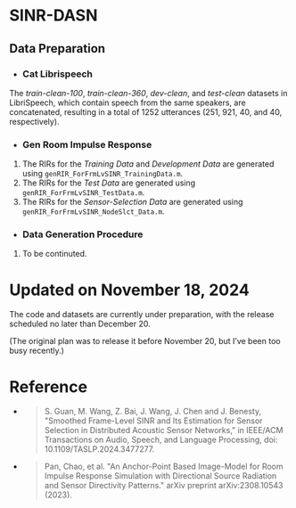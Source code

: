 # **SINR-DASN**

## Data Preparation

- ### Cat Librispeech

The _train-clean-100_, _train-clean-360_, _dev-clean_, and _test-clean_ datasets in LibriSpeech, which contain speech from the same speakers, are concatenated, resulting in a total of 1252 utterances (251, 921, 40, and 40, respectively).

- ### Gen Room Impulse Response

1. The RIRs for the _Training Data_ and _Development Data_ are generated using `genRIR_ForFrmLvSINR_TrainingData.m`.
2. The RIRs for the _Test Data_ are generated using `genRIR_ForFrmLvSINR_TestData.m`.
3. The RIRs for the _Sensor-Selection Data_ are generated using `genRIR_ForFrmLvSINR_NodeSlct_Data.m`.

- ### Data Generation Procedure

1. To be continuted.

# Updated on November 18, 2024

The code and datasets are currently under preparation, with the release scheduled no later than December 20.

(The original plan was to release it before November 20, but I’ve been too busy recently.)

# Reference
- > S. Guan, M. Wang, Z. Bai, J. Wang, J. Chen and J. Benesty, "Smoothed Frame-Level SINR and Its Estimation for Sensor Selection in Distributed Acoustic Sensor Networks," in IEEE/ACM Transactions on Audio, Speech, and Language Processing, doi: 10.1109/TASLP.2024.3477277.
- > Pan, Chao, et al. "An Anchor-Point Based Image-Model for Room Impulse Response Simulation with Directional Source Radiation and Sensor Directivity Patterns." arXiv preprint arXiv:2308.10543 (2023).
